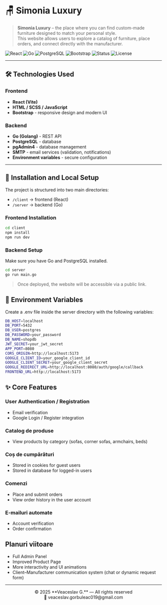 # 🪑 Simonia Luxury

> **Simonia Luxury** – the place where you can find custom-made furniture designed to match your personal style.  
> This website allows users to explore a catalog of furniture, place orders, and connect directly with the manufacturer.

![React](<https://img.shields.io/badge/Frontend-React%20(Vite)-61dafb?logo=react>)
![Go](https://img.shields.io/badge/Backend-Go-00ADD8?logo=go)
![PostgreSQL](https://img.shields.io/badge/Database-PostgreSQL-336791?logo=postgresql)
![Bootstrap](https://img.shields.io/badge/UI-Bootstrap-7952B3?logo=bootstrap)
![Status](https://img.shields.io/badge/Status-In%20Development-yellow)
![License](https://img.shields.io/badge/License-Private-lightgrey)

---

## 🛠️ Technologies Used

### Frontend

- **React (Vite)**
- **HTML / SCSS / JavaScript**
- **Bootstrap** - responsive design and modern UI

### Backend

- **Go (Golang)** - REST API
- **PostgreSQL** - database
- **pgAdmin4** - database management
- **SMTP** - email services (validation, notifications)
- **Environment variables** - secure configuration

---

## 🚀 Installation and Local Setup

The project is structured into two main directories:

- `/client` → frontend (React)
- `/server` → backend (Go)

### Frontend Installation

```bash
cd client
npm install
npm run dev
```

### Backend Setup

Make sure you have Go and PostgreSQL installed.

```bash
cd server
go run main.go
```

> Once deployed, the website will be accessible via a public link.

## 🔐 Environment Variables

Create a .env file inside the server directory with the following variables:

```bash
DB_HOST=localhost
DB_PORT=5432
DB_USER=postgres
DB_PASSWORD=your_password
DB_NAME=shopdb
JWT_SECRET=your_jwt_secret
APP_PORT=8080
CORS_ORIGIN=http://localhost:5173
GOOGLE_CLIENT_ID=your_google_client_id
GOOGLE_CLIENT_SECRET=your_google_client_secret
GOOGLE_REDIRECT_URL=http://localhost:8080/auth/google/callback
FRONTEND_URL=http://localhost:5173
```

## ✨ Core Features

### User Authentication / Registration

- Email verification
- Google Login / Register integration

### Catalog de produse

- View products by category (sofas, corner sofas, armchairs, beds)

### Coș de cumpărături

- Stored in cookies for guest users
- Stored in database for logged-in users

### Comenzi

- Place and submit orders
- View order history in the user account

### E-mailuri automate

- Account verification
- Order confirmation

## Planuri viitoare

- Full Admin Panel
- Improved Product Page
- More interactivity and UI animations
- Client–Manufacturer communication system (chat or dynamic request form)

---

<div align="center">
  © 2025 **Veaceslav G.** — All rights reserved <br>
  📧 veaceslav.gorbuleac019@gmail.com
</div>
